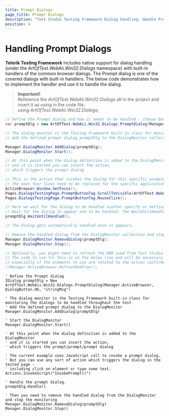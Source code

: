```yaml
---
title: Prompt Dialogs
page_title: Prompt Dialogs
description: "Test Studio Testing Framework Dialog handling. Handle Prompt dialog in coded step in Test Studio. Coded test to handle prompt dialogs in Test Studio."
position: 4
---
```

# Handling Prompt Dialogs

__Telerik Testing Framework__ includes native support for dialog handling (under the _ArtOfTest.WebAii.Win32.Dialogs_ namespace) with built-in handlers of the common browser dialogs. The Prompt dialog is one of the covered dialogs with built-in handlers. The below code demonstrates how to implement the handler and use it to handle the dialog.

>__Important!__
><br>
> Reference the _ArtOfTest.WebAii.Win32.Dialogs.dll_ in the project and insert it as _using_ in the code file.
><br>
> _using ArtOfTest.WebAii.Win32.Dialogs;_

```C#
// Define the Prompt dialog and how it needs to be handled - choose between Ok and Cancel
var promptDlg = new ArtOfTest.WebAii.Win32.Dialogs.PromptDialog(Manager.ActiveBrowser, DialogButton.OK, "message to type");

// The dialog monitor is the Testing Framework built-in class for monitoring the dialogs to be handled throughout the test
// Add the defined prompt dialog promptDlg to the DialogMonitor collection and start it 

Manager.DialogMonitor.AddDialog(promptDlg);
Manager.DialogMonitor.Start();

// At this point when the dialog definition is added to the DialogMonitor 
// and it is started you can insert the action, 
// which triggers the prompt dialog 

// This is the action that invokes the dialog for this specific example 
// The next four lines need to be replaced for the specific application under test
ActiveBrowser.Window.SetFocus();
Pages.DialogsTestingPage.PromptButtonTag.ScrollToVisible(ArtOfTest.WebAii.Core.ScrollToVisibleType.ElementCenterAtWindowCenter);
Pages.DialogsTestingPage.PromptButtonTag.MouseClick();

// Here we wait for the dialog to be handled eiether specify or Settings.Current.ClientReadyTimeout will be used by default
// Wait for the dialog to appear and to be handled. The WaitUntilHandled() method accepts miliseconds to define the time to wait. If no value is defined, the Settings.Current.ClientReadyTimeout is in use 
promptDlg.WaitUntilHandled();

// The dialog gets automatically handled once it appears. 

// Remove the handled dialog from the DialogMonitor collection and stop the monitoring 
Manager.DialogMonitor.RemoveDialog(promptDlg);
Manager.DialogMonitor.Stop();

// Optionally, you might need to refresh the DOM used from Test Studio after the dialog was handled
// The code to use for this is on the below line and will be necessary if you experience any issues with the next actions 
// especially if the elements to use are related to the action confirmed with the dialog handling
//Manager.ActiveBrowser.RefreshDomTree();

```
```VB
' Define the Prompt dialog
IDialog promptDlg = New ArtOfTest.WebAii.Win32.Dialogs.PromptDialog(Manager.ActiveBrowser, DialogButton.OK, "stringMsg")

' The dialog monitor is the Testing Framework built-in class for monitoring the dialogs to be handled throughout the test
' Add the defined prompt dialog to the DialogMonitor 
Manager.DialogMonitor.AddDialog(promptDlg)

' Start the DialogMonitor
Manager.DialogMonitor.Start()

' At this point when the dialog definition is added to the DialogMonitor 
' and it is started you can insert the action, 
' which triggers the prompt/prompt/prompt dialog 

' The current example uses JavaScript call to invoke a prompt dialog. 
' But you can use any sort of action which triggers the dialog in the tested page -
' including click on element or type some text.
Actions.InvokeScript("InvokePrompt()")

' Handle the prompt dialog. 
promptDlg.Handle()

' Then you need to remove the handled dialog from the DialogMonitor and stop the monitoring 
Manager.DialogMonitor.RemoveDialog(promptDlg)
Manager.DialogMonitor.Stop()

```
